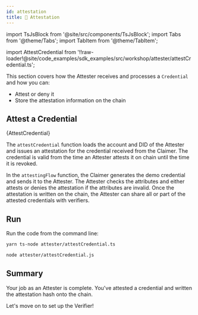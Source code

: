```yaml
---
id: attestation
title: 🧾 Attestation
---
```


import TsJsBlock from '@site/src/components/TsJsBlock';
import Tabs from '@theme/Tabs';
import TabItem from '@theme/TabItem';

import AttestCredential from '!!raw-loader!@site/code_examples/sdk_examples/src/workshop/attester/attestCredential.ts';

This section covers how the <span className="label-role attester">Attester</span> receives and processes a `Credential` and how you can:

- Attest or deny it
- Store the attestation information on the chain

## Attest a Credential

<TsJsBlock fileName="attester/attestCredential">
  {AttestCredential}
</TsJsBlock>

The `attestCredential` function loads the account and DID of the <span className="label-role attester">Attester</span> and issues an attestation for the credential received from the <span className="label-role claimer">Claimer</span>.
The credential is valid from the time an Attester attests it on chain until the time it is revoked.

In the `attestingFlow` function, the <span className="label-role claimer">Claimer</span> generates the demo credential and sends it to the <span className="label-role attester">Attester</span>.
The <span className="label-role attester">Attester</span> checks the attributes and either attests or denies the attestation if the attributes are invalid.
Once the attestation is written on the chain, the Attester can share all or part of the attested credentials with verifiers.

## Run

Run the code from the command line:

<Tabs groupId="ts-js-choice">
  <TabItem value='ts' label='Typescript' default>

  ```bash
  yarn ts-node attester/attestCredential.ts
  ```

  </TabItem>
  <TabItem value='js' label='Javascript' default>

  ```bash
  node attester/attestCredential.js
  ```

  </TabItem>
</Tabs>

## Summary

Your job as an <span className="label-role attester">Attester</span> is complete. You've attested a credential and written the attestation hash onto the chain.

Let's move on to set up the Verifier</span>!
